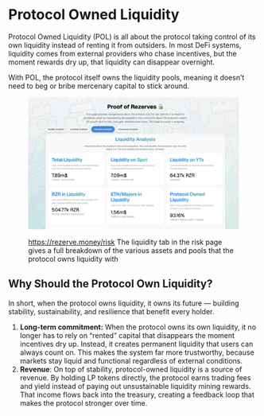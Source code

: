 # Protocol Owned Liquidity

Protocol Owned Liquidity (POL) is all about the protocol taking control of its own liquidity instead of renting it from outsiders. In most DeFi systems, liquidity comes from external providers who chase incentives, but the moment rewards dry up, that liquidity can disappear overnight.

With POL, the protocol itself owns the liquidity pools, meaning it doesn’t need to beg or bribe mercenary capital to stick around.

<figure><img src="../../.gitbook/assets/image (1).png" alt=""><figcaption><p><a href="https://rezerve.money/risk">https://rezerve.money/risk</a> The liquidity tab in the risk page gives a full breakdown of the various assets and pools that the protocol owns liquidity with</p></figcaption></figure>

## Why Should the Protocol Own Liquidity?

In short, when the protocol owns liquidity, it owns its future — building stability, sustainability, and resilience that benefit every holder.

1. **Long-term commitment:** When the protocol owns its own liquidity, it no longer has to rely on “rented” capital that disappears the moment incentives dry up. Instead, it creates permanent liquidity that users can always count on. This makes the system far more trustworthy, because markets stay liquid and functional regardless of external conditions.
2. **Revenue**: On top of stability, protocol-owned liquidity is a source of revenue. By holding LP tokens directly, the protocol earns trading fees and yield instead of paying out unsustainable liquidity mining rewards. That income flows back into the treasury, creating a feedback loop that makes the protocol stronger over time.
